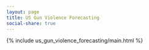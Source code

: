 ```yaml
---
layout: page
title: US Gun Violence Forecasting
social-share: true
---
```


{% include us_gun_violence_forecasting/main.html %}
